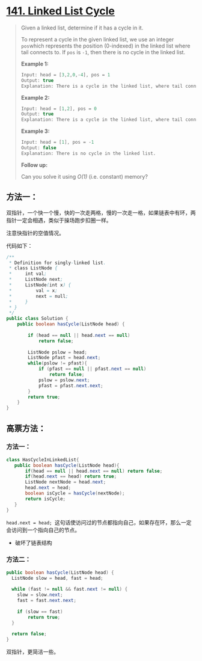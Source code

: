 # [141. Linked List Cycle][1]

> Given a linked list, determine if it has a cycle in it.
>
> To represent a cycle in the given linked list, we use an integer `pos`which represents the position (0-indexed) in the linked list where tail connects to. If `pos` is `-1`, then there is no cycle in the linked list.
>
>  
>
> **Example 1:**
>
> ```java
> Input: head = [3,2,0,-4], pos = 1
> Output: true
> Explanation: There is a cycle in the linked list, where tail connects to the second node.
> ```
>   **Example 2:**
>
> ```java
> Input: head = [1,2], pos = 0
> Output: true
> Explanation: There is a cycle in the linked list, where tail connects to the first node.
> ```
>
> **Example 3:**
>
> ```java
> Input: head = [1], pos = -1
> Output: false
> Explanation: There is no cycle in the linked list.
> ```
>
>   
>
> **Follow up:**
>
> Can you solve it using *O(1)* (i.e. constant) memory?



## 方法一：

双指针，一个快一个慢，快的一次走两格，慢的一次走一格，如果链表中有环，两指针一定会相遇，类似于操场跑步扣圈一样。

注意快指针的空值情况。

代码如下：

```java
/**
 * Definition for singly-linked list.
 * class ListNode {
 *     int val;
 *     ListNode next;
 *     ListNode(int x) {
 *         val = x;
 *         next = null;
 *     }
 * }
 */
public class Solution {
    public boolean hasCycle(ListNode head) {
        
        if (head == null || head.next == null)
            return false;
        
        ListNode pslow = head;
        ListNode pfast = head.next;
        while(pslow != pfast){
            if (pfast == null || pfast.next == null)
                return false;
            pslow = pslow.next;
            pfast = pfast.next.next;
        }
        return true;        
    }
}
```





## 高票方法：

### 方法一：

```java
class HasCycleInLinkedList{
   public boolean hasCycle(ListNode head){
       if(head == null || head.next == null) return false;
       if(head.next == head) return true;
       ListNode nextNode = head.next; 
       head.next = head;
       boolean isCycle = hasCycle(nextNode);
       return isCycle;
   }
}
```

`head.next = head; `这句话使访问过的节点都指向自己，如果存在环，那么一定会访问到一个指向自己的节点。

* 破坏了链表结构



### 方法二：

```java
public boolean hasCycle(ListNode head) {
  ListNode slow = head, fast = head;
  
  while (fast != null && fast.next != null) {
    slow = slow.next;
    fast = fast.next.next;
    
    if (slow == fast) 
        return true;
  }
  
  return false;
}
```

双指针，更简洁一些。




[1]:https://leetcode.com/problems/linked-list-cycle/